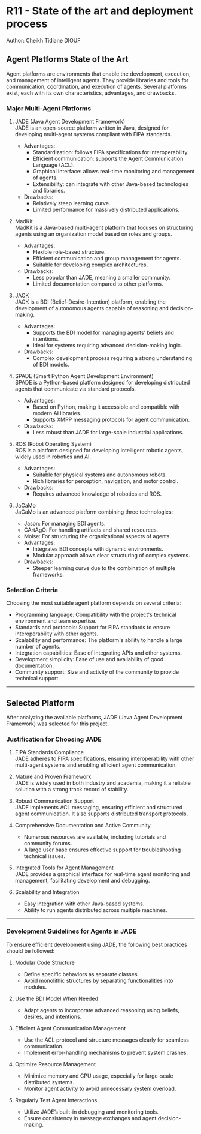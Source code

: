 # R11 - State of the art and deployment process

Author: Cheikh Tidiane DIOUF  

## Agent Platforms State of the Art  

Agent platforms are environments that enable the development, execution, and management of intelligent agents. They provide libraries and tools for communication, coordination, and execution of agents. Several platforms exist, each with its own characteristics, advantages, and drawbacks.  

### Major Multi-Agent Platforms  

1. JADE (Java Agent Development Framework)  
   JADE is an open-source platform written in Java, designed for developing multi-agent systems compliant with FIPA standards.  
   - Advantages:  
     - Standardization: follows FIPA specifications for interoperability.  
     - Efficient communication: supports the Agent Communication Language (ACL).  
     - Graphical interface: allows real-time monitoring and management of agents.  
     - Extensibility: can integrate with other Java-based technologies and libraries.  
   - Drawbacks:  
     - Relatively steep learning curve.  
     - Limited performance for massively distributed applications.  

2. MadKit  
   MadKit is a Java-based multi-agent platform that focuses on structuring agents using an organization model based on roles and groups.  
   - Advantages:  
     - Flexible role-based structure.  
     - Efficient communication and group management for agents.  
     - Suitable for developing complex architectures.  
   - Drawbacks:  
     - Less popular than JADE, meaning a smaller community.  
     - Limited documentation compared to other platforms.  

3. JACK  
   JACK is a BDI (Belief-Desire-Intention) platform, enabling the development of autonomous agents capable of reasoning and decision-making.  
   - Advantages:  
     - Supports the BDI model for managing agents’ beliefs and intentions.  
     - Ideal for systems requiring advanced decision-making logic.  
   - Drawbacks:  
     - Complex development process requiring a strong understanding of BDI models.  

4. SPADE (Smart Python Agent Development Environment)  
   SPADE is a Python-based platform designed for developing distributed agents that communicate via standard protocols.  
   - Advantages:  
     - Based on Python, making it accessible and compatible with modern AI libraries.  
     - Supports XMPP messaging protocols for agent communication.  
   - Drawbacks:  
     - Less robust than JADE for large-scale industrial applications.  

5. ROS (Robot Operating System)  
   ROS is a platform designed for developing intelligent robotic agents, widely used in robotics and AI.  
   - Advantages:  
     - Suitable for physical systems and autonomous robots.  
     - Rich libraries for perception, navigation, and motor control.  
   - Drawbacks:  
     - Requires advanced knowledge of robotics and ROS.  

6. JaCaMo  
   JaCaMo is an advanced platform combining three technologies:  
   - Jason: For managing BDI agents.  
   - CArtAgO: For handling artifacts and shared resources.  
   - Moise: For structuring the organizational aspects of agents.  
   - Advantages:  
     - Integrates BDI concepts with dynamic environments.  
     - Modular approach allows clear structuring of complex systems.  
   - Drawbacks:  
     - Steeper learning curve due to the combination of multiple frameworks.  

### Selection Criteria  

Choosing the most suitable agent platform depends on several criteria:  

- Programming language: Compatibility with the project's technical environment and team expertise.  
- Standards and protocols: Support for FIPA standards to ensure interoperability with other agents.  
- Scalability and performance: The platform's ability to handle a large number of agents.  
- Integration capabilities: Ease of integrating APIs and other systems.  
- Development simplicity: Ease of use and availability of good documentation.  
- Community support: Size and activity of the community to provide technical support.  

---

## Selected Platform  

After analyzing the available platforms, JADE (Java Agent Development Framework) was selected for this project.  

### Justification for Choosing JADE  

1. FIPA Standards Compliance  
   JADE adheres to FIPA specifications, ensuring interoperability with other multi-agent systems and enabling efficient agent communication.  

2. Mature and Proven Framework  
   JADE is widely used in both industry and academia, making it a reliable solution with a strong track record of stability.  

3. Robust Communication Support  
   JADE implements ACL messaging, ensuring efficient and structured agent communication. It also supports distributed transport protocols.  

4. Comprehensive Documentation and Active Community  
   - Numerous resources are available, including tutorials and community forums.  
   - A large user base ensures effective support for troubleshooting technical issues.  

5. Integrated Tools for Agent Management  
   JADE provides a graphical interface for real-time agent monitoring and management, facilitating development and debugging.  

6. Scalability and Integration  
   - Easy integration with other Java-based systems.  
   - Ability to run agents distributed across multiple machines.  

---

### Development Guidelines for Agents in JADE  

To ensure efficient development using JADE, the following best practices should be followed:  

1. Modular Code Structure  
   - Define specific behaviors as separate classes.  
   - Avoid monolithic structures by separating functionalities into modules.  

2. Use the BDI Model When Needed  
   - Adapt agents to incorporate advanced reasoning using beliefs, desires, and intentions.  

3. Efficient Agent Communication Management  
   - Use the ACL protocol and structure messages clearly for seamless communication.  
   - Implement error-handling mechanisms to prevent system crashes.  

4. Optimize Resource Management  
   - Minimize memory and CPU usage, especially for large-scale distributed systems.  
   - Monitor agent activity to avoid unnecessary system overload.  

5. Regularly Test Agent Interactions  
   - Utilize JADE’s built-in debugging and monitoring tools.  
   - Ensure consistency in message exchanges and agent decision-making.  
